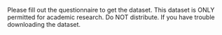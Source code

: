 Please fill out the questionnaire to get the dataset. This dataset is ONLY permitted for academic research. Do NOT distribute. If you have trouble downloading the dataset.
